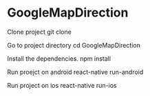 # GoogleMapDirection
Clone project
git clone <project url>
 
Go to project directory
cd GoogleMapDirection

Install the dependencies.
npm install

Run proejct on android
react-native run-android

Run project on ios
react-native run-ios
